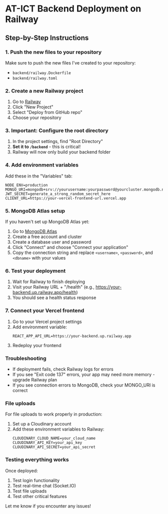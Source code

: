 # AT-ICT Backend Deployment on Railway

## Step-by-Step Instructions

### 1. Push the new files to your repository

Make sure to push the new files I've created to your repository:
- `backend/railway.Dockerfile`
- `backend/railway.toml`

### 2. Create a new Railway project

1. Go to [Railway](https://railway.app/)
2. Click "New Project"
3. Select "Deploy from GitHub repo"
4. Choose your repository

### 3. Important: Configure the root directory

1. In the project settings, find "Root Directory" 
2. **Set it to `/backend`** - this is critical!
3. Railway will now only build your backend folder

### 4. Add environment variables

Add these in the "Variables" tab:

```
NODE_ENV=production
MONGO_URI=mongodb+srv://yourusername:yourpassword@yourcluster.mongodb.net/atict
JWT_SECRET=generate_a_strong_random_secret_here
CLIENT_URL=https://your-vercel-frontend-url.vercel.app
```

### 5. MongoDB Atlas setup

If you haven't set up MongoDB Atlas yet:

1. Go to [MongoDB Atlas](https://www.mongodb.com/cloud/atlas/register)
2. Create a free account and cluster
3. Create a database user and password
4. Click "Connect" and choose "Connect your application"
5. Copy the connection string and replace `<username>`, `<password>`, and `<dbname>` with your values

### 6. Test your deployment

1. Wait for Railway to finish deploying
2. Visit your Railway URL + "/health" (e.g., https://your-backend.up.railway.app/health)
3. You should see a health status response

### 7. Connect your Vercel frontend

1. Go to your Vercel project settings
2. Add environment variable:
   ```
   REACT_APP_API_URL=https://your-backend.up.railway.app
   ```
3. Redeploy your frontend

### Troubleshooting

- If deployment fails, check Railway logs for errors
- If you see "Exit code 137" errors, your app may need more memory - upgrade Railway plan
- If you see connection errors to MongoDB, check your MONGO_URI is correct

### File uploads

For file uploads to work properly in production:
1. Set up a Cloudinary account
2. Add these environment variables to Railway:
   ```
   CLOUDINARY_CLOUD_NAME=your_cloud_name
   CLOUDINARY_API_KEY=your_api_key
   CLOUDINARY_API_SECRET=your_api_secret
   ```

### Testing everything works

Once deployed:
1. Test login functionality
2. Test real-time chat (Socket.IO)
3. Test file uploads
4. Test other critical features

Let me know if you encounter any issues! 